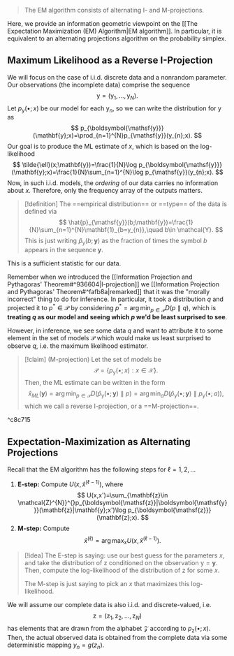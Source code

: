 > The EM algorithm consists of alternating I- and M-projections.

Here, we provide an information geometric viewpoint on the [[The Expectation Maximization (EM) Algorithm|EM algorithm]]. In particular, it is equivalent to an alternating projections algorithm on the probability simplex.

## Maximum Likelihood as a Reverse I-Projection

We will focus on the case of i.i.d. discrete data and a nonrandom parameter. Our observations (the incomplete data) comprise the sequence
$$
\boldsymbol{\mathsf{y}}=(\mathsf{y}_{1},\dots,\mathsf{y}_{N}).
$$
Let $p_{\mathsf{y}}(\bullet;x)$ be our model for each $\mathsf{y}_{n}$, so we can write the distribution for $\boldsymbol{\mathsf{y}}$ as
$$
p_{\boldsymbol{\mathsf{y}}}(\mathbf{y};x)=\prod_{n=1}^{N}p_{\mathsf{y}}(y_{n};x).
$$
Our goal is to produce the ML estimate of $x$, which is based on the log-likelihood
$$
\tilde{\ell}(x;\mathbf{y})=\frac{1}{N}\log p_{\boldsymbol{\mathsf{y}}}(\mathbf{y};x)=\frac{1}{N}\sum_{n=1}^{N}\log p_{\mathsf{y}}(y_{n};x).
$$
Now, in such i.i.d. models, the *ordering* of our data carries no information about $x$. Therefore, only the frequency array of the outputs matters.

> [!definition]
> The ==empirical distribution== or ==type== of the data is defined via
> $$
> \hat{p}_{\mathsf{y}}(b;\mathbf{y})=\frac{1}{N}\sum_{n=1}^{N}\mathbf{1}_{b=y_{n}},\quad b\in \mathcal{Y}.
> $$
> This is just writing $\hat{p}_{\boldsymbol{\mathsf{y}}}(b;\mathbf{y})$ as the fraction of times the symbol $b$ appears in the sequence $\mathbf{y}$.

This is a sufficient statistic for our data.

Remember when we introduced the [[Information Projection and Pythagoras' Theorem#^936604|I-projection]] we [[Information Projection and Pythagoras' Theorem#^fafb8a|remarked]] that it was the "morally incorrect" thing to do for inference. In particular, it took a distribution $q$ and projected it to $p^{*}\in \mathcal{P}$ by considering $p^{*}=\arg\min_{p \in \mathcal{P}}D(p\parallel q)$, which is **treating $q$ as our model and seeing which $p$ we'd be least surprised to see**.

However, in inference, we see some data $q$ and want to attribute it to some element in the set of models $\mathcal{P}$ which would make us least surprised to observe $q$, i.e. the maximum likelihood estimator.

> [!claim] (M-projection)
> Let the set of models be
> $$
> \mathcal{P}=\{ p_{\mathsf{y}}(\bullet;x) : x \in \mathcal{X} \}.
> $$
> Then, the ML estimate can be written in the form
> $$
> \hat{x}_{ML}(\mathbf{y})=\arg\min_{p \in \mathcal{P}}D(\hat{p}_{\mathsf{y}}(\bullet;\mathbf{y})\parallel p)=\arg\min_{a}D(\hat{p}_{\mathsf{y}}(\bullet;\mathbf{y})\parallel p_{\mathsf{y}}(\bullet;a)),
> $$
> which we call a reverse I-projection, or a ==M-projection==.

^c8c715

## Expectation-Maximization as Alternating Projections

Recall that the EM algorithm has the following steps for $\ell=1,2,\dots$

1. **E-step:** Compute $U(x,\hat{x}^{(\ell-1)})$, where
$$
U(x,x')=\sum_{\mathbf{z}\in \mathcal{Z}^{N}}^{}p_{\boldsymbol{\mathsf{z}}|\boldsymbol{\mathsf{y}}}(\mathbf{z}|\mathbf{y};x')\log p_{\boldsymbol{\mathsf{z}}}(\mathbf{z};x).
$$
2. **M-step:** Compute
$$
\hat{x}^{(\ell)}=\arg\max_{x}U(x,\hat{x}^{(\ell-1)}).
$$
> [!idea]
> The E-step is saying: use our best guess for the parameters $x$, and take the distribution of $\boldsymbol{\mathsf{z}}$ conditioned on the observation $\boldsymbol{\mathsf{y}}=\mathbf{y}$. Then, compute the log-likelihood of the distribution of $\boldsymbol{\mathsf{z}}$ for some $x$.
> 
> The M-step is just saying to pick an $x$ that maximizes this log-likelihood. 

We will assume our complete data is also i.i.d. and discrete-valued, i.e.
$$
\boldsymbol{\mathsf{z}}=(\mathsf{z}_{1},\mathsf{z}_{2},\dots,\mathsf{z}_{N})
$$
has elements that are drawn from the alphabet $\mathcal{Z}$ according to $p_{\mathsf{z}}(\bullet;x)$. Then, the actual observed data is obtained from the complete data via some deterministic mapping $y_{n}=g(z_{n})$.

